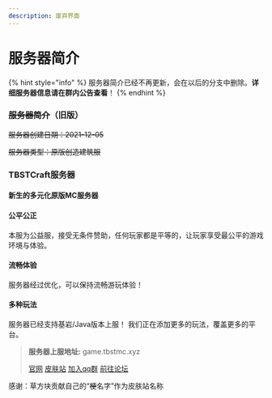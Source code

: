 ```yaml
---
description: 废弃界面
---
```


# 服务器简介

{% hint style="info" %}
服务器简介已经不再更新，会在以后的分支中删除。**详细服务器信息请在群内公告查看**！
{% endhint %}

### ~~服务器简介~~（旧版）

~~服务器创建日期：2021-12-05~~

~~服务器类型：原版创造建筑服~~

### TBSTCraft服务器

#### 新生的多元化原版MC服务器

#### 公平公正

本服为公益服，接受无条件赞助，任何玩家都是平等的，让玩家享受最公平的游戏环境与体验。

#### 流畅体验

服务器经过优化，可以保持流畅游玩体验！

#### 多种玩法

服务器已经支持基岩/Java版本上服！ 我们正在添加更多的玩法，覆盖更多的平台。

> **服务器上服地址:** game.tbstmc.xyz
>
> [官网](https://tbstmc.xyz) [皮肤站](https://skin.tbstmc.xyz) [加入qq群](https://jq.qq.com/?\_wv=1027\&k=2tS7cxcw) [前往论坛](https://bbs.tbstmc.xyz)

感谢：草方块贡献自己的“~~梗~~名字”作为皮肤站名称
